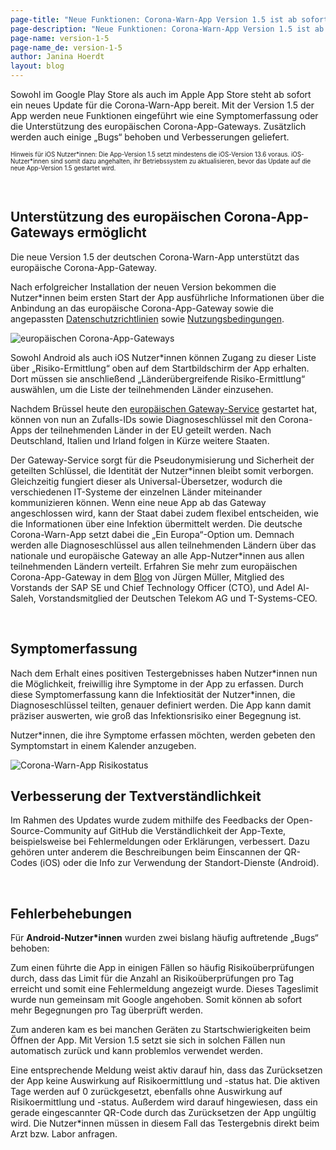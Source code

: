 ```yaml
---
page-title: "Neue Funktionen: Corona-Warn-App Version 1.5 ist ab sofort zum Download verfügbar"
page-description: "Neue Funktionen: Corona-Warn-App Version 1.5 ist ab sofort zum Download verfügbar"
page-name: version-1-5
page-name_de: version-1-5
author: Janina Hoerdt
layout: blog
---
```


Sowohl im Google Play Store als auch im Apple App Store steht ab sofort ein neues Update für die Corona-Warn-App bereit. Mit der Version 1.5 der App werden neue Funktionen eingeführt wie eine Symptomerfassung oder die Unterstützung des europäischen Corona-App-Gateways. Zusätzlich werden auch einige „Bugs“ behoben und Verbesserungen geliefert. 

<span style=font-size:0.7em;>Hinweis für iOS Nutzer\*innen: Die App-Version 1.5 setzt mindestens die iOS-Version 13.6 voraus. iOS-Nutzer\*innen sind somit dazu angehalten, ihr Betriebssystem zu aktualisieren, bevor das Update auf die neue App-Version 1.5 gestartet wird.</span>

<!-- overview -->
</br>

## Unterstützung des europäischen Corona-App-Gateways ermöglicht ## 

Die neue Version 1.5 der deutschen Corona-Warn-App unterstützt das europäische Corona-App-Gateway.  

Nach erfolgreicher Installation der neuen Version bekommen die Nutzer\*innen beim ersten Start der App ausführliche Informationen über die Anbindung an das europäische Corona-App-Gateway sowie die angepassten [Datenschutzrichtlinien](/assets/documents/cwa-privacy-notice-de.pdf) sowie [Nutzungsbedingungen](/assets/documents/cwa-eula-de.pdf).   

<img src="./efgs.jpg" title="europäischen Corona-App-Gateways" alt="europäischen Corona-App-Gateways"></br>

Sowohl Android als auch iOS Nutzer\*innen können Zugang zu dieser Liste über „Risiko-Ermittlung“ oben auf dem Startbildschirm der App erhalten. Dort müssen sie anschließend „Länderübergreifende Risiko-Ermittlung“ auswählen, um die Liste der teilnehmenden Länder einzusehen.

Nachdem Brüssel heute den [europäischen Gateway-Service](https://ec.europa.eu/commission/presscorner/detail/de/ip_20_1904) gestartet hat, können von nun an Zufalls-IDs sowie Diagnoseschlüssel mit den Corona-Apps der teilnehmenden Länder in der EU geteilt werden. Nach Deutschland, Italien und Irland folgen in Kürze weitere Staaten.  

Der Gateway-Service sorgt für die Pseudonymisierung und Sicherheit der geteilten Schlüssel, die Identität der Nutzer\*innen bleibt somit verborgen. Gleichzeitig fungiert dieser als Universal-Übersetzer, wodurch die verschiedenen IT-Systeme der einzelnen Länder miteinander kommunizieren können. Wenn eine neue App ab das Gateway angeschlossen wird, kann der Staat dabei zudem flexibel entscheiden, wie die Informationen über eine Infektion übermittelt werden. Die deutsche Corona-Warn-App setzt dabei die „Ein Europa“-Option um. Demnach werden alle Diagnoseschlüssel aus allen teilnehmenden Ländern über das nationale und europäische Gateway an alle App-Nutzer\*innen aus allen teilnehmenden Ländern verteilt. Erfahren Sie mehr zum europäischen Corona-App-Gateway in dem [Blog](https://news.sap.com/germany/2020/10/eu-corona-gateway/) von Jürgen Müller, Mitglied des Vorstands der SAP SE und Chief Technology Officer (CTO), und Adel Al-Saleh, Vorstandsmitglied der Deutschen Telekom AG und T-Systems-CEO. 

</br>

## Symptomerfassung 

Nach dem Erhalt eines positiven Testergebnisses haben Nutzer\*innen nun die Möglichkeit, freiwillig ihre Symptome in der App zu erfassen. Durch diese Symptomerfassung kann die Infektiosität der Nutzer\*innen, die  Diagnoseschlüssel teilten, genauer definiert werden. Die App kann damit präziser auswerten, wie groß das Infektionsrisiko einer Begegnung ist.  

Nutzer\*innen, die ihre Symptome erfassen möchten, werden gebeten den Symptomstart in einem Kalender anzugeben.

<img src="./symptoms.jpg" title="Corona-Warn-App Risikostatus" alt="Corona-Warn-App Risikostatus"></br>


## Verbesserung der Textverständlichkeit 

Im Rahmen des Updates wurde zudem mithilfe des Feedbacks der Open-Source-Community auf GitHub die Verständlichkeit der App-Texte, beispielsweise bei Fehlermeldungen oder Erklärungen, verbessert. Dazu gehören unter anderem die Beschreibungen beim Einscannen der QR-Codes (iOS) oder die Info zur Verwendung der Standort-Dienste (Android). 

 </br>

## Fehlerbehebungen 

Für **Android-Nutzer\*innen** wurden zwei bislang häufig auftretende „Bugs“ behoben: 

Zum einen führte die App in einigen Fällen so häufig Risikoüberprüfungen durch, dass das Limit für die Anzahl an Risikoüberprüfungen pro Tag erreicht und somit eine Fehlermeldung angezeigt wurde. Dieses Tageslimit wurde nun gemeinsam mit Google angehoben. Somit können ab sofort mehr Begegnungen pro Tag überprüft werden. 

Zum anderen kam es bei manchen Geräten zu Startschwierigkeiten beim Öffnen der App. Mit Version 1.5 setzt sie sich in solchen Fällen nun automatisch zurück und kann problemlos verwendet werden.  

Eine entsprechende Meldung weist aktiv darauf hin, dass das Zurücksetzen der App keine Auswirkung auf Risikoermittlung und -status hat. Die aktiven Tage werden auf 0 zurückgesetzt, ebenfalls ohne Auswirkung auf Risikoermittlung und -status. Außerdem wird darauf hingewiesen, dass ein gerade eingescannter QR-Code durch das Zurücksetzen der App ungültig wird. Die Nutzer\*innen müssen in diesem Fall das Testergebnis direkt beim Arzt bzw. Labor anfragen.  
